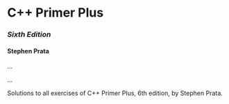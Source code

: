 # C++ Primer Plus

### _Sixth Edition_

#### Stephen Prata

...

...

Solutions to all exercises of C++ Primer Plus, 6th edition, by Stephen Prata.
